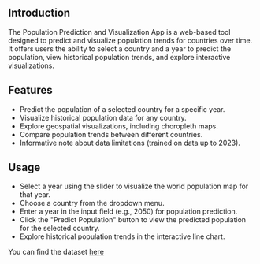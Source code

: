## Introduction
The Population Prediction and Visualization App is a web-based tool designed to predict and visualize population trends for countries over time. It offers users the ability to select a country and a year to predict the population, view historical population trends, and explore interactive visualizations.

## Features
- Predict the population of a selected country for a specific year.
- Visualize historical population data for any country.
- Explore geospatial visualizations, including choropleth maps.
- Compare population trends between different countries.
- Informative note about data limitations (trained on data up to 2023).

## Usage
- Select a year using the slider to visualize the world population map for that year.
- Choose a country from the dropdown menu.
- Enter a year in the input field (e.g., 2050) for population prediction.
- Click the "Predict Population" button to view the predicted population for the selected country.
- Explore historical population trends in the interactive line chart.

You can find the dataset [here](https://databank.worldbank.org/reports.aspx?source=2&series=SP.POP.TOTL&country=#)
